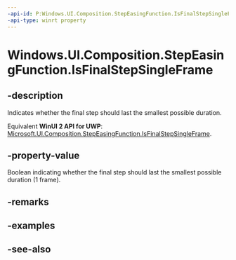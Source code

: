 ```yaml
---
-api-id: P:Windows.UI.Composition.StepEasingFunction.IsFinalStepSingleFrame
-api-type: winrt property
---
```


<!-- Property syntax
public bool IsFinalStepSingleFrame { get;  set; }
-->

# Windows.UI.Composition.StepEasingFunction.IsFinalStepSingleFrame

## -description
Indicates whether the final step should last the smallest possible duration.

Equivalent **WinUI 2 API for UWP**: [Microsoft.UI.Composition.StepEasingFunction.IsFinalStepSingleFrame](/windows/winui/api/microsoft.ui.composition.stepeasingfunction.isfinalstepsingleframe).

## -property-value
Boolean indicating whether the final step should last the smallest possible duration (1 frame).

## -remarks

## -examples

## -see-also
